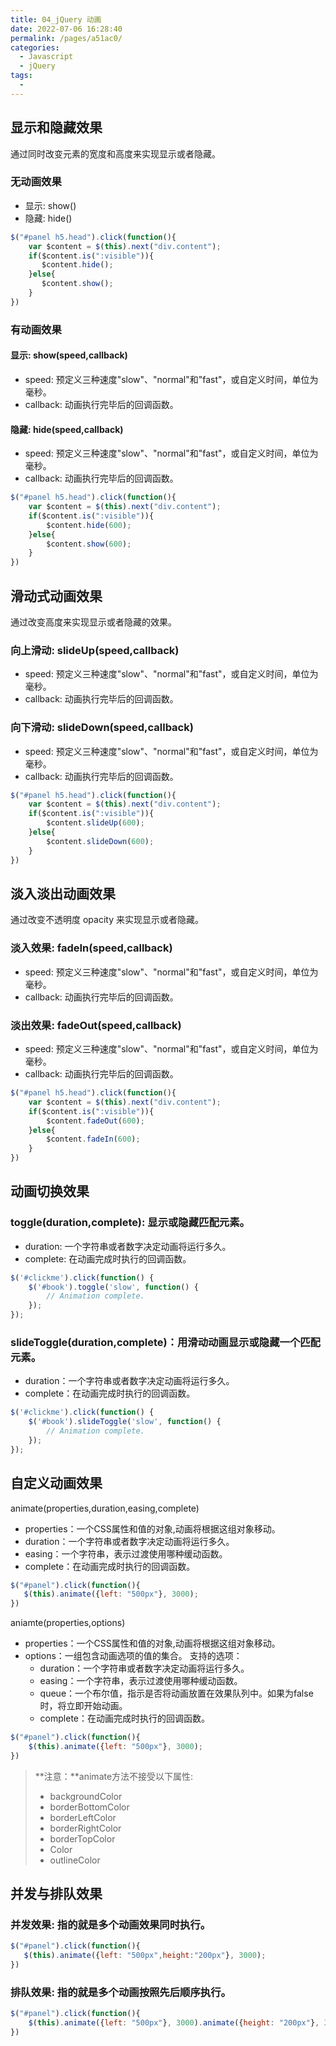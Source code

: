 ```yaml
---
title: 04_jQuery 动画
date: 2022-07-06 16:28:40
permalink: /pages/a51ac0/
categories:
  - Javascript
  - jQuery
tags:
  - 
---
```

## 显示和隐藏效果

通过同时改变元素的宽度和高度来实现显示或者隐藏。

### 无动画效果
	
- 显示: show()
- 隐藏: hide()

```javascript
$("#panel h5.head").click(function(){
    var $content = $(this).next("div.content");
    if($content.is(":visible")){
       $content.hide();
    }else{
       $content.show();
    }
})
```

### 有动画效果
	
#### 显示: show(speed,callback)
	
- speed: 预定义三种速度"slow"、"normal"和"fast"，或自定义时间，单位为毫秒。
- callback: 动画执行完毕后的回调函数。

#### 隐藏: hide(speed,callback)
	
- speed: 预定义三种速度"slow"、"normal"和"fast"，或自定义时间，单位为毫秒。
- callback: 动画执行完毕后的回调函数。

```javascript
$("#panel h5.head").click(function(){
    var $content = $(this).next("div.content");
    if($content.is(":visible")){
        $content.hide(600);
    }else{
        $content.show(600);
    }
})
```

## 滑动式动画效果

通过改变高度来实现显示或者隐藏的效果。

### 向上滑动: slideUp(speed,callback)
	
- speed: 预定义三种速度"slow"、"normal"和"fast"，或自定义时间，单位为毫秒。
- callback: 动画执行完毕后的回调函数。

### 向下滑动: slideDown(speed,callback)
	
- speed: 预定义三种速度"slow"、"normal"和"fast"，或自定义时间，单位为毫秒。
- callback: 动画执行完毕后的回调函数。

```javascript
$("#panel h5.head").click(function(){
    var $content = $(this).next("div.content");
    if($content.is(":visible")){
        $content.slideUp(600);
    }else{
        $content.slideDown(600);
    }
})
```

## 淡入淡出动画效果

通过改变不透明度 opacity 来实现显示或者隐藏。

### 淡入效果: fadeIn(speed,callback)
	
- speed: 预定义三种速度"slow"、"normal"和"fast"，或自定义时间，单位为毫秒。
- callback: 动画执行完毕后的回调函数。

### 淡出效果: fadeOut(speed,callback)
	
- speed: 预定义三种速度"slow"、"normal"和"fast"，或自定义时间，单位为毫秒。
- callback: 动画执行完毕后的回调函数。

```javascript
$("#panel h5.head").click(function(){
    var $content = $(this).next("div.content");
    if($content.is(":visible")){
        $content.fadeOut(600);
    }else{
        $content.fadeIn(600);
    }
})
```

## 动画切换效果

### toggle(duration,complete): 显示或隐藏匹配元素。

- duration: 一个字符串或者数字决定动画将运行多久。
- complete: 在动画完成时执行的回调函数。

```javascript
$('#clickme').click(function() {
	$('#book').toggle('slow', function() {
		// Animation complete.
	});
});
```

### slideToggle(duration,complete)：用滑动动画显示或隐藏一个匹配元素。

- duration：一个字符串或者数字决定动画将运行多久。
- complete：在动画完成时执行的回调函数。

```javascript
$('#clickme').click(function() {
	$('#book').slideToggle('slow', function() {
		// Animation complete.
	});
});
```

## 自定义动画效果

animate(properties,duration,easing,complete)

- properties：一个CSS属性和值的对象,动画将根据这组对象移动。
- duration：一个字符串或者数字决定动画将运行多久。
- easing：一个字符串，表示过渡使用哪种缓动函数。
- complete：在动画完成时执行的回调函数。

```javascript
$("#panel").click(function(){
   $(this).animate({left: "500px"}, 3000);
})
```

aniamte(properties,options)

- properties：一个CSS属性和值的对象,动画将根据这组对象移动。
- options：一组包含动画选项的值的集合。 支持的选项：
	- duration：一个字符串或者数字决定动画将运行多久。
	- easing：一个字符串，表示过渡使用哪种缓动函数。
	- queue：一个布尔值，指示是否将动画放置在效果队列中。如果为false时，将立即开始动画。
	- complete：在动画完成时执行的回调函数。

```javascript
$("#panel").click(function(){
    $(this).animate({left: "500px"}, 3000);
})
```

> **注意：**animate方法不接受以下属性:
> 
> - backgroundColor
> - borderBottomColor
> - borderLeftColor
> - borderRightColor
> - borderTopColor
> - Color
> - outlineColor

## 并发与排队效果

### 并发效果: 指的就是多个动画效果同时执行。

```javascript
$("#panel").click(function(){
   $(this).animate({left: "500px",height:"200px"}, 3000);
})
```

### 排队效果: 指的就是多个动画按照先后顺序执行。

```javascript
$("#panel").click(function(){
    $(this).animate({left: "500px"}, 3000).animate({height: "200px"}, 3000);
})
```